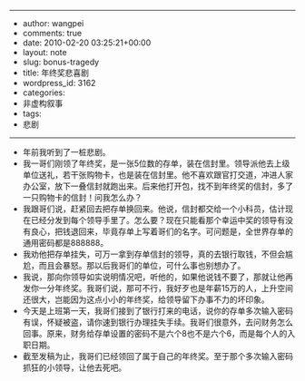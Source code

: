 - --
- author: wangpei
- comments: true
- date: 2010-02-20 03:25:21+00:00
- layout: note
- slug: bonus-tragedy
- title: 年终奖悲喜剧
- wordpress_id: 3162
- categories:
- 非虚构叙事
- tags:
- 悲剧
- --
- 年前我听到了一桩悲剧。
- 我一哥们刚领了年终奖，是一张5位数的存单，装在信封里。领导派他去上级单位送礼，若干张购物卡，也是装在信封里。他不喜欢跟官打交道，冲进人家办公室，放下一叠信封就跑出来。后来他打开包，找不到年终奖的信封，多了一只购物卡的信封！问我怎么办？
- 我跟哥们说，赶紧回去把存单换回来。他说，信封都交给一个小科员，估计现在已经分发到每个领导手里了。怎么要？现在只能看那个幸运中奖的领导有没有良心，把钱退回来，毕竟存单上写着哥们的名字。可问题是，全世界存单的通用密码都是888888。
- 我劝他把存单挂失，可万一拿到存单信封的领导，真的去银行取钱，不但会尴尬，而且会暴怒。那以后我哥们的单位，可什么事也别想办了。
- 我说，那向你领导如实说明情况吧，听他的，如果他说钱不要了，那就让他再发你一分年终奖。我哥们说，那可不行，我好歹也是年薪15万的人，上升空间还很大，岂能因为这点小小的年终奖，给领导留下办事不力的坏印象。
- 今天是上班第一天，我哥们接到了银行打来的电话，说你的存单多次输入密码有误，怀疑被盗，请你速到银行办理挂失手续。我哥们很意外，去问财务怎么回事。原来，财务给存单设置的密码不是六个8也不是六个6，而是每个人的入职日期。
- 截至发稿为止，我哥们已经领回了属于自己的年终奖。至于那个多次输入密码抓狂的小领导，让他去死吧。
